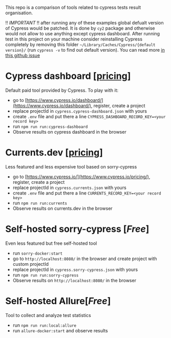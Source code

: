This repo is a comparison of tools related to cypress tests result organisation.

‼️ _IMPORTANT_ ‼️ after running any of these examples global defualt version of Cypress would be patched. It is done by `cy2` package and otherwise would not allow to use anything except cypress dashboard.
After running test in this project on your machine consider reinstalling Cypress completely by removing this folder `~/Library/Caches/Cypress/{default version}/` (run `cypress -v` to find out default version). You can read more [in this github issue](https://github.com/sorry-cypress/cy2/issues/19)

# Cypress dashboard [[pricing](https://www.cypress.io/pricing/)]
Default paid tool provided by Cypress. To play with it:
* go to [https://www.cypress.io/dashboard/](https://www.cypress.io/dashboard/), register, create a project
* replace projectId in `cypress.cypress-dashboard.json` with yours
* create `.env` file and put there a line `CYPRESS_DASHBOARD_RECORD_KEY=<your record key>`
* run `npm run run:cypress-dashboard`
* Observe results on cypress dashboard in the browser


# Currents.dev [[pricing](https://currents.dev/#pricing)]
Less featured and less expensive tool based on sorry-cypress
* go to [https://www.cypress.io/](https://www.cypress.io/pricing/), register, create a project
* replace projectId in `cypress.currents.json` with yours
* create `.env` file and put there a line `CURRENTS_RECORD_KEY=<your record key>`
* run `npm run run:currents`
* Observe results on currents.dev in the browser


# Self-hosted sorry-cypress [*Free*]
Even less featured but free self-hosted tool
* run `sorry-docker:start`
* go to `http://localhost:8080/` in the browser and create project with custom projectId
* replace projectId in `cypress.sorry-cypress.json` with yours
* run `npm run run:sorry-cypress`
* Observe results on `http://localhost:8080/` in the browser


# Self-hosted Allure[*Free*]
Tool to collect and analyze test statistics
* run `npm run run:local:allure`
* run `allure-docker:start` and observe results 

